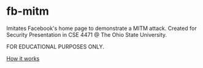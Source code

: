 # fb-mitm

Imitates Facebook's home page to demonstrate a MITM attack. Created for Security Presentation in CSE 4471 @ The Ohio State University.

FOR EDUCATIONAL PURPOSES ONLY.

[How it works](how-it-works.png)
